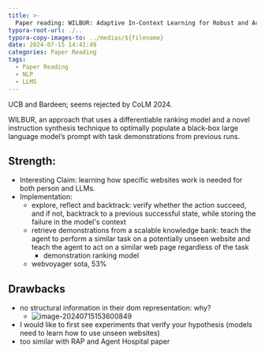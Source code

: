 ```yaml
---
title: >-
  Paper reading: WILBUR: Adaptive In-Context Learning for Robust and Accurate Web Agents [extensive reading]
typora-root-url: ./..
typora-copy-images-to: ../medias/${filename}
date: 2024-07-15 14:41:49
categories: Paper Reading
tags:
  - Paper Reading
  - NLP
  - LLMS
---
```


UCB and Bardeen; seems rejected by CoLM 2024.



WILBUR, an approach that uses a differentiable ranking model and a novel instruction synthesis technique to optimally populate a black-box large language model’s prompt with task demonstrations from previous runs.

## Strength:

* Interesting Claim: learning how specific websites work is needed for both person and LLMs.
* Implementation:
  * explore, reflect and backtrack: verify whether the action succeed, and if not, backtrack to a previous successful state, while storing the failure in the model's context
  * retrieve demonstrations from a scalable knowledge bank: teach the agent to perform a similar task on a potentially unseen website and teach the agent to act on a similar web page regardless of the task
    * demonstration ranking model
  * webvoyager sota, 53%



## Drawbacks

* no structural information in their dom representation: why?
  * ![image-20240715153600849](/medias/Paper-reading-WILBUR-Adaptive-In-Context-Learning-for-Robust-and-Accurate-Web-Agents/image-20240715153600849.png)
* I would like to first see experiments that verify your hypothesis (models need to learn how to use unseen websites)
* too similar with RAP and Agent Hospital paper

